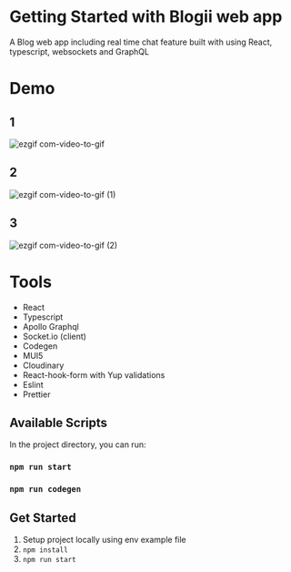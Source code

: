 # Getting Started with Blogii web app

A Blog web app including real time chat feature built with using React, typescript, websockets and GraphQL

# Demo

## 1

![ezgif com-video-to-gif](https://user-images.githubusercontent.com/127109087/232434803-e9185586-b17f-41c5-9457-7830dd168b11.gif)

## 2

![ezgif com-video-to-gif (1)](https://user-images.githubusercontent.com/127109087/232434847-b79ed627-3081-4e8f-9f76-a365e442dc5f.gif)

## 3

![ezgif com-video-to-gif (2)](https://user-images.githubusercontent.com/127109087/232434894-459e6ccd-310e-4fd8-9c89-00790d736de1.gif)

# Tools

- React
- Typescript
- Apollo Graphql
- Socket.io (client)
- Codegen
- MUI5
- Cloudinary
- React-hook-form with Yup validations
- Eslint
- Prettier

## Available Scripts

In the project directory, you can run:

### `npm run start`

### `npm run codegen`

## Get Started

1. Setup project locally using env example file
2. `npm install`
3. `npm run start`
